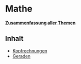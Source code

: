 # Mathe

[**Zusammenfassung aller Themen**](Zusammenfassung.md)

## Inhalt

- [Kopfrechnungen](Kopfrechnungen.md)
- [Geraden](./Geraden.md)